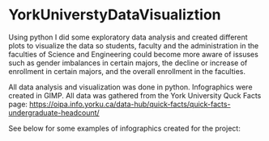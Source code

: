 # YorkUniverstyDataVisualiztion
Using python I did some exploratory data analysis and created different plots to visualize the data so students, faculty and the administration in the faculties of Science and Engineering could become more aware of issuses such as gender imbalances in certain majors, the decline or increase of enrollment in certain majors, and the overall enrollment in the faculties. 

All data analysis and visualization was done in python. Infographics were created in GIMP. All data was gathered from the York University Quck Facts page: https://oipa.info.yorku.ca/data-hub/quick-facts/quick-facts-undergraduate-headcount/ 

See below for some examples of infographics created for the project:
